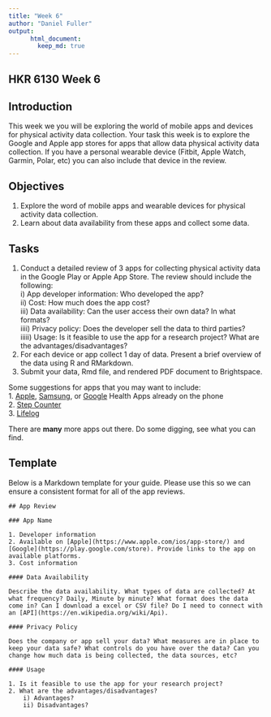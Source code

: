 ```yaml
---
title: "Week 6"
author: "Daniel Fuller"
output:
      html_document:
        keep_md: true
---
```




## HKR 6130 Week 6    

## Introduction

This week we you will be exploring the world of mobile apps and devices for physical activity data collection. Your task this week is to explore the Google and Apple app stores for apps that allow data physical activity data collection. If you have a personal wearable device (Fitbit, Apple Watch, Garmin, Polar, etc) you can also include that device in the review. 

## Objectives

1. Explore the word of mobile apps and wearable devices for physical activity data collection.  
2. Learn about data availability from these apps and collect some data.   

## Tasks

1. Conduct a detailed review of 3 apps for collecting physical activity data in the Google Play or Apple App Store. The review should include the following:   
    i) App developer information: Who developed the app?   
    ii) Cost: How much does the app cost?   
    iii) Data availability: Can the user access their own data? In what formats?   
    iiii) Privacy policy: Does the developer sell the data to third parties?   
    iiiii) Usage: Is it feasible to use the app for a research project? What are the advantages/disadvantages?  
2. For each device or app collect 1 day of data. Present a brief overview of the data using R and RMarkdown.  
3. Submit your data, Rmd file, and rendered PDF document to Brightspace.  

Some suggestions for apps that you may want to include:   
    1. [Apple](https://www.apple.com/ios/health/), [Samsung](https://www.samsung.com/ca/apps/samsung-health/), or [Google](https://play.google.com/store/apps/details?id=com.google.android.apps.fitness&hl=en_US) Health Apps already on the phone   
    2. [Step Counter](https://play.google.com/store/apps/details?id=pedometer.steptracker.calorieburner.stepcounter)  
    3. [Lifelog](https://play.google.com/store/apps/details?id=com.sonymobile.lifelog)
    
There are **many** more apps out there. Do some digging, see what you can find. 

## Template

Below is a Markdown template for your guide. Please use this so we can ensure a consistent format for all of the app reviews. 

```{}
## App Review

### App Name

1. Developer information
2. Available on [Apple](https://www.apple.com/ios/app-store/) and [Google](https://play.google.com/store). Provide links to the app on available platforms. 
3. Cost information  

#### Data Availability

Describe the data availability. What types of data are collected? At what frequency? Daily, Minute by minute? What format does the data come in? Can I download a excel or CSV file? Do I need to connect with an [API](https://en.wikipedia.org/wiki/Api). 

#### Privacy Policy

Does the company or app sell your data? What measures are in place to keep your data safe? What controls do you have over the data? Can you change how much data is being collected, the data sources, etc? 

#### Usage

1. Is it feasible to use the app for your research project? 
2. What are the advantages/disadvantages?
    i) Advantages?  
    ii) Disadvantages?

```


